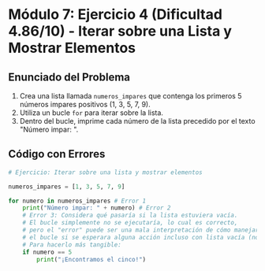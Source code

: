 # Módulo 7: Ejercicio 4 (Dificultad 4.86/10) - Iterar sobre una Lista y Mostrar Elementos

## Enunciado del Problema

1.  Crea una lista llamada `numeros_impares` que contenga los primeros 5 números impares positivos (1, 3, 5, 7, 9).
2.  Utiliza un bucle `for` para iterar sobre la lista.
3.  Dentro del bucle, imprime cada número de la lista precedido por el texto "Número impar: ".

## Código con Errores

```python
# Ejercicio: Iterar sobre una lista y mostrar elementos

numeros_impares = [1, 3, 5, 7, 9]

for numero in numeros_impares # Error 1
    print("Número impar: " + numero) # Error 2
    # Error 3: Considera qué pasaría si la lista estuviera vacía.
    # El bucle simplemente no se ejecutaría, lo cual es correcto,
    # pero el "error" puede ser una mala interpretación de cómo manejar
    # el bucle si se esperara alguna acción incluso con lista vacía (no es el caso aquí).
    # Para hacerlo más tangible:
    if numero == 5
        print("¡Encontramos el cinco!")
